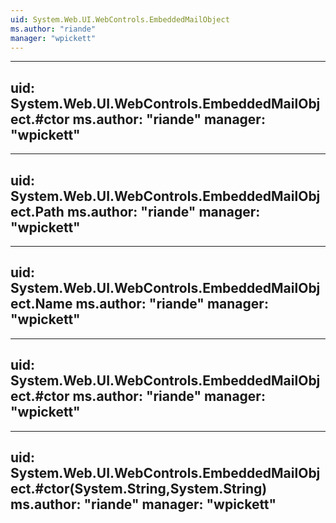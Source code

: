 ```yaml
---
uid: System.Web.UI.WebControls.EmbeddedMailObject
ms.author: "riande"
manager: "wpickett"
---
```


---
uid: System.Web.UI.WebControls.EmbeddedMailObject.#ctor
ms.author: "riande"
manager: "wpickett"
---

---
uid: System.Web.UI.WebControls.EmbeddedMailObject.Path
ms.author: "riande"
manager: "wpickett"
---

---
uid: System.Web.UI.WebControls.EmbeddedMailObject.Name
ms.author: "riande"
manager: "wpickett"
---

---
uid: System.Web.UI.WebControls.EmbeddedMailObject.#ctor
ms.author: "riande"
manager: "wpickett"
---

---
uid: System.Web.UI.WebControls.EmbeddedMailObject.#ctor(System.String,System.String)
ms.author: "riande"
manager: "wpickett"
---
